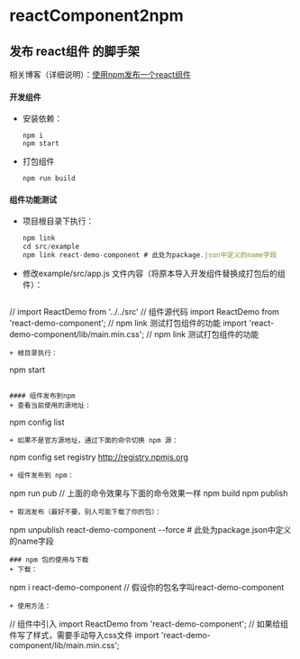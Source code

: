 # reactComponent2npm
## 发布 react组件 的脚手架
相关博客（详细说明）：<a href="https://juejin.im/post/5d6760b3e51d453b8b5fa60b">使用npm发布一个react组件</a>


#### 开发组件
+ 安装依赖：
 
  ```
  npm i
  npm start
  ```

- 打包组件

  ```
  npm run build
  ```

#### 组件功能测试
- 项目根目录下执行：

  ```js
  npm link
  cd src/example
  npm link react-demo-component # 此处为package.json中定义的name字段
  ```
+ 修改example/src/app.js 文件内容（将原本导入开发组件替换成打包后的组件）：

  ```js
// import ReactDemo from '../../src' // 组件源代码
import ReactDemo from 'react-demo-component'; // npm link 测试打包组件的功能
import 'react-demo-component/lib/main.min.css'; // npm link 测试打包组件的功能  
  ```
+ 根目录执行：

  ```
  npm start
  ```
  
#### 组件发布到npm
+ 查看当前使用的源地址：

  ```
  npm config list
  ```
+ 如果不是官方源地址，通过下面的命令切换 npm 源：

  ```
  npm config set registry http://registry.npmjs.org
  ```
+ 组件发布到 npm：

  ```
  npm run pub
  // 上面的命令效果与下面的命令效果一样
  npm build
  npm publish
  ```
+ 取消发布（最好不要，别人可能下载了你的包）：

  ```
  npm unpublish react-demo-component --force # 此处为package.json中定义的name字段
  ```
### npm 包的使用与下载
+ 下载：

  ```
  npm i react-demo-component // 假设你的包名字叫react-demo-component
  ```
+ 使用方法：

  ```
  // 组件中引入
  import ReactDemo from 'react-demo-component';
  // 如果给组件写了样式，需要手动导入css文件
  import 'react-demo-component/lib/main.min.css';
  ```
